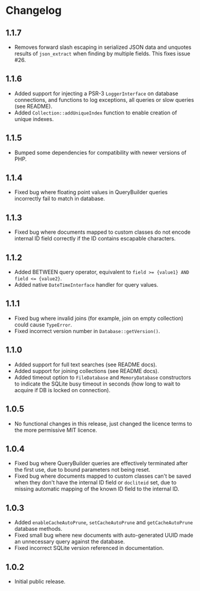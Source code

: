 # Changelog

## 1.1.7

- Removes forward slash escaping in serialized JSON data and unquotes results of `json_extract` when finding by multiple fields. This fixes issue #26. 

## 1.1.6

- Added support for injecting a PSR-3 `LoggerInterface` on database connections, and
  functions to log exceptions, all queries or slow queries (see README).
- Added `Collection::addUniqueIndex` function to enable creation of unique indexes.

## 1.1.5

- Bumped some dependencies for compatibility with newer versions of PHP.

## 1.1.4

- Fixed bug where floating point values in QueryBuilder queries incorrectly fail to match in database.

## 1.1.3

- Fixed bug where documents mapped to custom classes do not encode internal ID field correctly 
if the ID contains escapable characters.

## 1.1.2

- Added BETWEEN query operator, equivalent to `field >= {value1} AND field <= {value2}`.
- Added native `DateTimeInterface` handler for query values.

## 1.1.1

- Fixed bug where invalid joins (for example, join on empty collection) could cause 
`TypeError`.
- Fixed incorrect version number in `Database::getVersion()`.

## 1.1.0

- Added support for full text searches (see README docs).
- Added support for joining collections (see README docs).
- Added timeout option to `FileDatabase` and `MemoryDatabase` constructors to indicate 
the SQLite busy timeout in seconds (how long to wait to acquire if DB is locked on connection).

## 1.0.5

  - No functional changes in this release, just changed the licence terms to the more 
    permissive MIT licence.

## 1.0.4
 
  - Fixed bug where QueryBuilder queries are effectively terminated after the 
    first use, due to bound parameters not being reset.
  - Fixed bug where documents mapped to custom classes can't be saved when 
    they don't have the internal ID field or `docliteid` set, due to missing 
    automatic mapping of the known ID field to the internal ID.

## 1.0.3

  - Added `enableCacheAutoPrune`, `setCacheAutoPrune` and `getCacheAutoPrune` 
    database methods.
  - Fixed small bug where new documents with auto-generated UUID made an 
    unnecessary query against the database.
  - Fixed incorrect SQLite version referenced in documentation.  

## 1.0.2

  - Initial public release.
